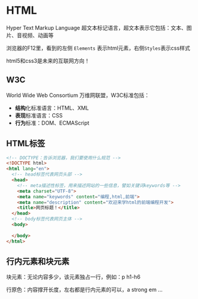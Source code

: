 # HTML

Hyper Text Markup Language 超文本标记语言，超文本表示它包括：文本、图片、音视频、动画等

浏览器的F12里，看到的左侧 `Elements` 表示html元素，右侧`Styles`表示css样式

html5和css3是未来的互联网方向！





## W3C

World Wide Web Consortium 万维网联盟，W3C标准包括：

- **结构**化标准语言：HTML、XML
- **表现**标准语言：CSS
- **行为**标准：DOM、ECMAScript



## HTML标签

```html
<!-- DOCTYPE：告诉浏览器，我们要使用什么规范 -->
<!DOCTYPE html>
<html lang="en">
  <!-- head标签代表网页头部 -->
  <head>
    <!-- meta描述性标签，用来描述网站的一些信息，譬如关键词keywords等 -->
    <meta charset="UTF-8">
    <meta name="keywords" content="编程,html,前端">
    <meta name="description" content="欢迎来学html的前端编程开发">
    <title>网页标题！</title>
  </head>
  <!-- body标签代表网页主体 -->
  <body>
    
  </body>
</html>
```



## 行内元素和块元素

块元素：无论内容多少，该元素独占一行，例如：p h1-h6

行原色：内容撑开长度，左右都是行内元素的可以，a strong em ...

